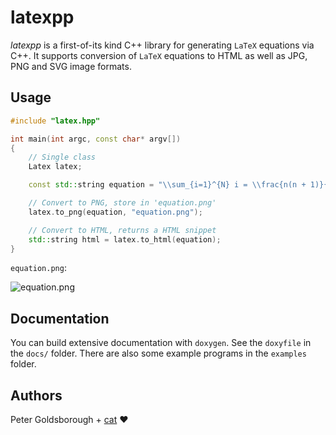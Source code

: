 # latexpp

*latexpp* is a first-of-its kind C++ library for generating `LaTeX` equations via C++. It supports conversion of `LaTeX` equations to HTML as well as JPG, PNG and SVG image formats.

## Usage

```C++
#include "latex.hpp"

int main(int argc, const char* argv[])
{
	// Single class
	Latex latex;

	const std::string equation = "\\sum_{i=1}^{N} i = \\frac{n(n + 1)}{2}";

	// Convert to PNG, store in 'equation.png'
	latex.to_png(equation, "equation.png");

	// Convert to HTML, returns a HTML snippet
	std::string html = latex.to_html(equation);
}
```

`equation.png`:

![equation.png](https://raw.githubusercontent.com/goldsborough/latexpp/master/docs/img/equation.png)

## Documentation

You can build extensive documentation with `doxygen`. See the `doxyfile` in the `docs/` folder. There are also some example programs in the `examples` folder.

## Authors

Peter Goldsborough + [cat](https://goo.gl/IpUmJn) :heart:

<a href="http://img.shields.io/gratipay/goldsborough.png?style=flat-square" target="https://gratipay.com/~goldsborough/">
